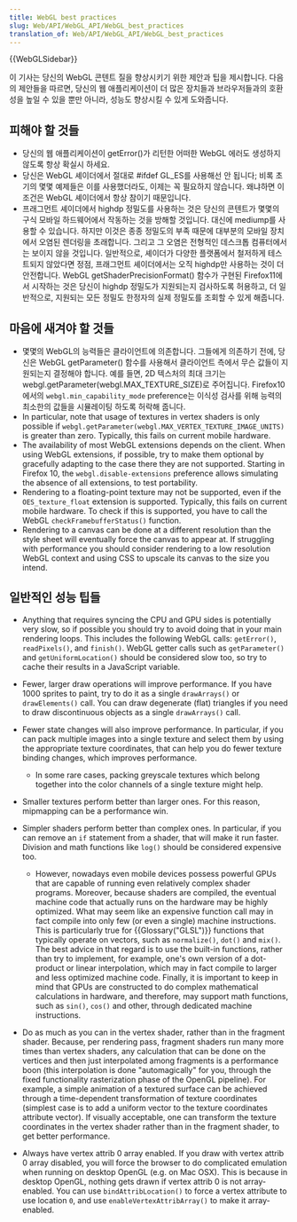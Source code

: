 ```yaml
---
title: WebGL best practices
slug: Web/API/WebGL_API/WebGL_best_practices
translation_of: Web/API/WebGL_API/WebGL_best_practices
---
```

{{WebGLSidebar}}

이 기사는 당신의 WebGL 콘텐트 질을 향상시키기 위한 제안과 팁을 제시합니다. 다음의 제안들을 따르면, 당신의 웹 애플리케이션이 더 많은 장치들과 브라우저들과의 호환성을 높일 수 있을 뿐만 아니라, 성능도 향상시킬 수 있게 도와줍니다.

## 피해야 할 것들

- 당신의 웹 애플리케이션이 getError()가 리턴한 어떠한 WebGL 에러도 생성하지 않도록 항상 확실시 하세요.
- 당신은 WebGL 셰이더에서 절대로 #ifdef GL_ES를 사용해선 안 됩니다; 비록 초기의 몇몇 예제들은 이를 사용했더라도, 이제는 꼭 필요하지 않습니다. 왜냐하면 이 조건은 WebGL 셰이더에서 항상 참이기 때문입니다.
- 프래그먼트 셰이더에서 highdp 정밀도를 사용하는 것은 당신의 콘텐트가 몇몇의 구식 모바일 하드웨어에서 작동하는 것을 방해할 것입니다. 대신에 mediump를 사용할 수 있습니다. 하지만 이것은 종종 정밀도의 부족 때문에 대부분의 모바일 장치에서 오염된 렌더링을 초래합니다. 그리고 그 오염은 전형적인 데스크톱 컴퓨터에서는 보이지 않을 것입니다. 일반적으로, 셰이더가 다양한 플랫폼에서 철저하게 테스트되지 않았다면 정점, 프래그먼트 셰이더에서는 오직 highdp만 사용하는 것이 더 안전합니다. WebGL getShaderPrecisionFormat() 함수가 구현된 Firefox11에서 시작하는 것은 당신이 highdp 정밀도가 지원되는지 검사하도록 허용하고, 더 일반적으로, 지원되는 모든 정밀도 한정자의 실제 정밀도를 조회할 수 있게 해줍니다.

## 마음에 새겨야 할 것들

- 몇몇의 WebGL의 능력들은 클라이언트에 의존합니다. 그들에게 의존하기 전에, 당신은 WebGL getParameter() 함수를 사용해서 클라이언트 측에서 무슨 값들이 지원되는지 결정해야 합니다. 예를 들면, 2D 텍스처의 최대 크기는 webgl.getParameter(webgl.MAX_TEXTURE_SIZE)로 주어집니다. Firefox10에서의 `webgl.min_capability_mode` preference는 이식성 검사를 위해 능력의 최소한의 값들을 시뮬레이팅 하도록 허락해 줍니다.
- In particular, note that usage of textures in vertex shaders is only possible if `webgl.getParameter(webgl.MAX_VERTEX_TEXTURE_IMAGE_UNITS)` is greater than zero. Typically, this fails on current mobile hardware.
- The availability of most WebGL extensions depends on the client. When using WebGL extensions, if possible, try to make them optional by gracefully adapting to the case there they are not supported. Starting in Firefox 10, the `webgl.disable-extensions` preference allows simulating the absence of all extensions, to test portability.
- Rendering to a floating-point texture may not be supported, even if the `OES_texture_float` extension is supported. Typically, this fails on current mobile hardware. To check if this is supported, you have to call the WebGL `checkFramebufferStatus()` function.
- Rendering to a canvas can be done at a different resolution than the style sheet will eventually force the canvas to appear at. If struggling with performance you should consider rendering to a low resolution WebGL context and using CSS to upscale its canvas to the size you intend.

## 일반적인 성능 팁들

- Anything that requires syncing the CPU and GPU sides is potentially very slow, so if possible you should try to avoid doing that in your main rendering loops. This includes the following WebGL calls: `getError()`, `readPixels()`, and `finish()`. WebGL getter calls such as `getParameter()` and `getUniformLocation()` should be considered slow too, so try to cache their results in a JavaScript variable.
- Fewer, larger draw operations will improve performance. If you have 1000 sprites to paint, try to do it as a single `drawArrays()` or `drawElements()` call. You can draw degenerate (flat) triangles if you need to draw discontinuous objects as a single `drawArrays()` call.
- Fewer state changes will also improve performance. In particular, if you can pack multiple images into a single texture and select them by using the appropriate texture coordinates, that can help you do fewer texture binding changes, which improves performance.

  - In some rare cases, packing greyscale textures which belong together into the color channels of a single texture might help.

- Smaller textures perform better than larger ones. For this reason, mipmapping can be a performance win.
- Simpler shaders perform better than complex ones. In particular, if you can remove an `if` statement from a shader, that will make it run faster. Division and math functions like `log()` should be considered expensive too.

  - However, nowadays even mobile devices possess powerful GPUs that are capable of running even relatively complex shader programs. Moreover, because shaders are compiled, the eventual machine code that actually runs on the hardware may be highly optimized. What may seem like an expensive function call may in fact compile into only few (or even a single) machine instructions. This is particularly true for {{Glossary("GLSL")}} functions that typically operate on vectors, such as `normalize()`, `dot()` and `mix()`. The best advice in that regard is to use the built-in functions, rather than try to implement, for example, one's own version of a dot-product or linear interpolation, which may in fact compile to larger and less optimized machine code. Finally, it is important to keep in mind that GPUs are constructed to do complex mathematical calculations in hardware, and therefore, may support math functions, such as `sin()`, `cos()` and other, through dedicated machine instructions.

- Do as much as you can in the vertex shader, rather than in the fragment shader. Because, per rendering pass, fragment shaders run many more times than vertex shaders, any calculation that can be done on the vertices and then just interpolated among fragments is a performance boon (this interpolation is done "automagically" for you, through the fixed functionality rasterization phase of the OpenGL pipeline). For example, a simple animation of a textured surface can be achieved through a time-dependent transformation of texture coordinates (simplest case is to add a uniform vector to the texture coordinates attribute vector). If visually acceptable, one can transform the texture coordinates in the vertex shader rather than in the fragment shader, to get better performance.
- Always have vertex attrib 0 array enabled. If you draw with vertex attrib 0 array disabled, you will force the browser to do complicated emulation when running on desktop OpenGL (e.g. on Mac OSX). This is because in desktop OpenGL, nothing gets drawn if vertex attrib 0 is not array-enabled. You can use `bindAttribLocation()` to force a vertex attribute to use location `0`, and use `enableVertexAttribArray()` to make it array-enabled.

